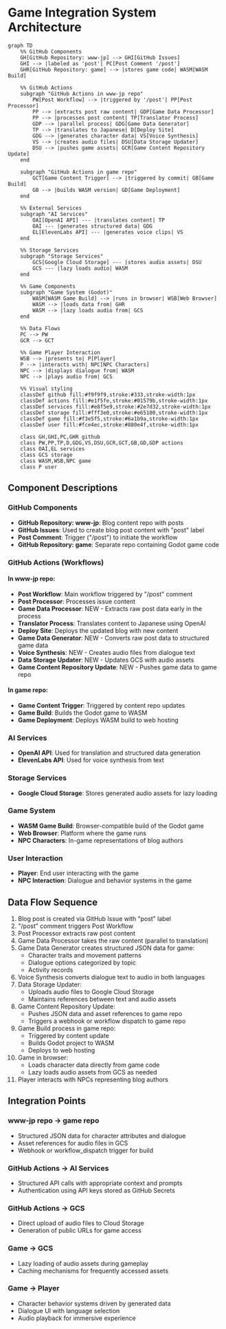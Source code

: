 # Game Integration System Architecture

```mermaid
graph TD
    %% GitHub Components
    GH[GitHub Repository: www-jp] --> GHI[GitHub Issues]
    GHI --> |labeled as 'post'| PC[Post Comment '/post']
    GHR[GitHub Repository: game] --> |stores game code| WASM[WASM Build]
    
    %% GitHub Actions
    subgraph "GitHub Actions in www-jp repo"
        PW[Post Workflow] --> |triggered by '/post'| PP[Post Processor]
        PP --> |extracts post raw content| GDP[Game Data Processor]
        PP --> |processes post content| TP[Translator Process]
        GDP --> |parallel process| GDG[Game Data Generator]
        TP --> |translates to Japanese| D[Deploy Site]
        GDG --> |generates character data| VS[Voice Synthesis]
        VS --> |creates audio files| DSU[Data Storage Updater]
        DSU --> |pushes game assets| GCR[Game Content Repository Update]
    end
    
    subgraph "GitHub Actions in game repo"
        GCT[Game Content Trigger] --> |triggered by commit| GB[Game Build]
        GB --> |builds WASM version| GD[Game Deployment]
    end
    
    %% External Services
    subgraph "AI Services"
        OAI[OpenAI API] --- |translates content| TP
        OAI --- |generates structured data| GDG
        EL[ElevenLabs API] --- |generates voice clips| VS
    end
    
    %% Storage Services
    subgraph "Storage Services"
        GCS[Google Cloud Storage] --- |stores audio assets| DSU
        GCS --- |lazy loads audio| WASM
    end
    
    %% Game Components
    subgraph "Game System (Godot)"
        WASM[WASM Game Build] --> |runs in browser| WSB[Web Browser]
        WASM --> |loads data from| GHR
        WASM --> |lazy loads audio from| GCS
    end
    
    %% Data Flows
    PC --> PW
    GCR --> GCT
    
    %% Game Player Interaction
    WSB --> |presents to| P[Player]
    P --> |interacts with| NPC[NPC Characters]
    NPC --> |displays dialogue from| WASM
    NPC --> |plays audio from| GCS
    
    %% Visual styling
    classDef github fill:#f9f9f9,stroke:#333,stroke-width:1px
    classDef actions fill:#e1f5fe,stroke:#01579b,stroke-width:1px
    classDef services fill:#e8f5e9,stroke:#2e7d32,stroke-width:1px
    classDef storage fill:#fff3e0,stroke:#e65100,stroke-width:1px
    classDef game fill:#f3e5f5,stroke:#6a1b9a,stroke-width:1px
    classDef user fill:#fce4ec,stroke:#880e4f,stroke-width:1px
    
    class GH,GHI,PC,GHR github
    class PW,PP,TP,D,GDG,VS,DSU,GCR,GCT,GB,GD,GDP actions
    class OAI,EL services
    class GCS storage
    class WASM,WSB,NPC game
    class P user
```

## Component Descriptions

### GitHub Components
- **GitHub Repository: www-jp**: Blog content repo with posts
- **GitHub Issues**: Used to create blog post content with "post" label
- **Post Comment**: Trigger ("/post") to initiate the workflow
- **GitHub Repository: game**: Separate repo containing Godot game code

### GitHub Actions (Workflows)
#### In www-jp repo:
- **Post Workflow**: Main workflow triggered by "/post" comment
- **Post Processor**: Processes issue content
- **Game Data Processor**: NEW - Extracts raw post data early in the process
- **Translator Process**: Translates content to Japanese using OpenAI
- **Deploy Site**: Deploys the updated blog with new content
- **Game Data Generator**: NEW - Converts raw post data to structured game data
- **Voice Synthesis**: NEW - Creates audio files from dialogue text
- **Data Storage Updater**: NEW - Updates GCS with audio assets
- **Game Content Repository Update**: NEW - Pushes game data to game repo

#### In game repo:
- **Game Content Trigger**: Triggered by content repo updates
- **Game Build**: Builds the Godot game to WASM
- **Game Deployment**: Deploys WASM build to web hosting

### AI Services
- **OpenAI API**: Used for translation and structured data generation
- **ElevenLabs API**: Used for voice synthesis from text

### Storage Services
- **Google Cloud Storage**: Stores generated audio assets for lazy loading

### Game System
- **WASM Game Build**: Browser-compatible build of the Godot game
- **Web Browser**: Platform where the game runs
- **NPC Characters**: In-game representations of blog authors

### User Interaction
- **Player**: End user interacting with the game
- **NPC Interaction**: Dialogue and behavior systems in the game

## Data Flow Sequence

1. Blog post is created via GitHub Issue with "post" label
2. "/post" comment triggers Post Workflow
3. Post Processor extracts raw post content
4. Game Data Processor takes the raw content (parallel to translation)
5. Game Data Generator creates structured JSON data for game:
   - Character traits and movement patterns
   - Dialogue options categorized by topic
   - Activity records
6. Voice Synthesis converts dialogue text to audio in both languages
7. Data Storage Updater:
   - Uploads audio files to Google Cloud Storage
   - Maintains references between text and audio assets
8. Game Content Repository Update:
   - Pushes JSON data and asset references to game repo
   - Triggers a webhook or workflow dispatch to game repo
9. Game Build process in game repo:
   - Triggered by content update
   - Builds Godot project to WASM 
   - Deploys to web hosting
10. Game in browser:
    - Loads character data directly from game code
    - Lazy loads audio assets from GCS as needed
11. Player interacts with NPCs representing blog authors

## Integration Points

### www-jp repo → game repo
- Structured JSON data for character attributes and dialogue
- Asset references for audio files in GCS
- Webhook or workflow_dispatch trigger for build

### GitHub Actions → AI Services
- Structured API calls with appropriate context and prompts
- Authentication using API keys stored as GitHub Secrets

### GitHub Actions → GCS
- Direct upload of audio files to Cloud Storage
- Generation of public URLs for game access

### Game → GCS
- Lazy loading of audio assets during gameplay
- Caching mechanisms for frequently accessed assets

### Game → Player
- Character behavior systems driven by generated data
- Dialogue UI with language selection
- Audio playback for immersive experience